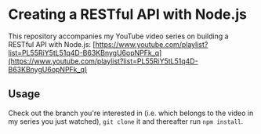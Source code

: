 # Creating a RESTful API with Node.js
This repository accompanies my YouTube video series on building a RESTful API with Node.js: [https://www.youtube.com/playlist?list=PL55RiY5tL51q4D-B63KBnygU6opNPFk_q](https://www.youtube.com/playlist?list=PL55RiY5tL51q4D-B63KBnygU6opNPFk_q)

## Usage
Check out the branch you're interested in (i.e. which belongs to the video in my series you just watched), ```git clone``` it and thereafter run ```npm install```.
